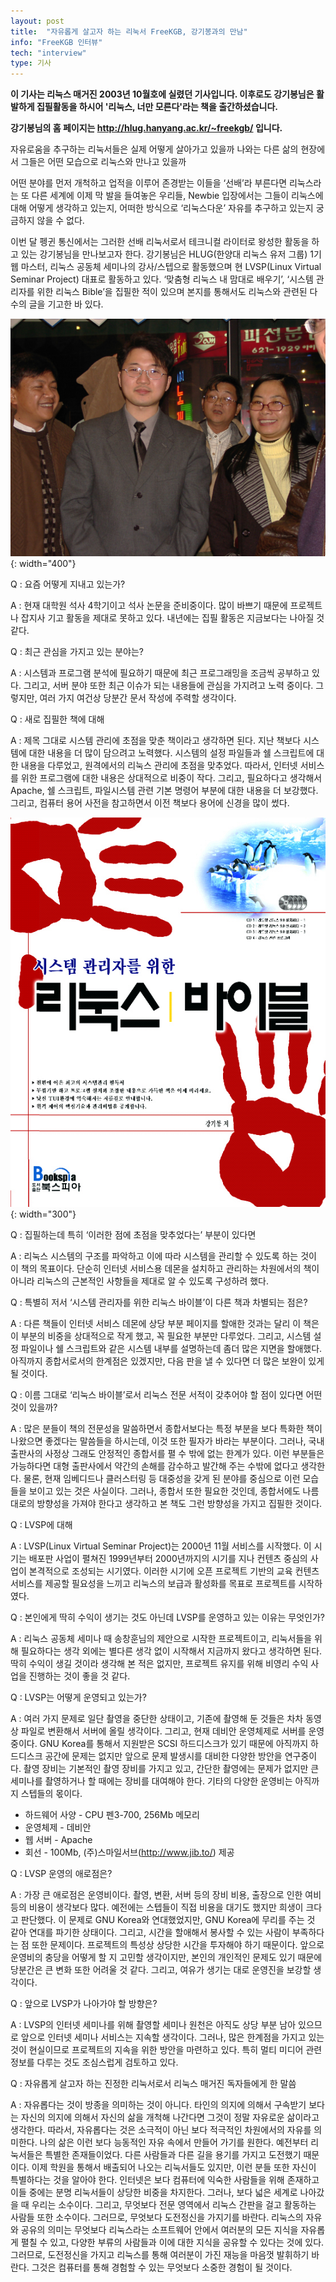 ```yaml
---
layout: post
title:  "자유롭게 살고자 하는 리눅서 FreeKGB, 강기봉과의 만남"
info: "FreeKGB 인터뷰"
tech: "interview"
type: 기사
---
```


**이 기사는 리눅스 매거진 2003년 10월호에 실렸던 기사입니다. 이후로도 강기봉님은 활발하게 집필활동을 하시어 '리눅스, 너만 모른다'라는 책을 출간하셨습니다.**

**강기봉님의 홈 페이지는 http://hlug.hanyang.ac.kr/~freekgb/ 입니다.**

자유로움을 추구하는 리눅서들은 실제 어떻게 살아가고 있을까
나와는 다른 삶의 현장에서 그들은 어떤 모습으로 리눅스와 만나고 있을까

어떤 분야를 먼저 개척하고 업적을 이루어 존경받는 이들을 ‘선배’라 부른다면 리눅스라는 또 다른 세계에 이제 막 발을 들여놓은 우리들, Newbie 입장에서는 그들이 리눅스에 대해 어떻게 생각하고 있는지, 어떠한 방식으로 ‘리눅스다운’ 자유를 추구하고 있는지 궁금하지 않을 수 없다.

이번 달 펭귄 통신에서는 그러한 선배 리눅서로서 테크니컬 라이터로 왕성한 활동을 하고 있는 강기봉님을 만나보고자 한다. 강기봉님은 HLUG(한양대 리눅스 유저 그룹) 1기 웹 마스터, 리눅스 공동체 세미나의 강사/스텝으로 활동했으며 현 LVSP(Linux Virtual Seminar Project) 대표로 활동하고 있다. ‘맞춤형 리눅스 내 맘대로 배우기’, ‘시스템 관리자를 위한 리눅스 Bible’을 집필한 적이 있으며 본지를 통해서도 리눅스와 관련된 다수의 글을 기고한 바 있다.

![FreeKGB](/assets/img/interview_freekgb/P1241725.jpg){: width="400"}

Q : 요즘 어떻게 지내고 있는가?

A : 현재 대학원 석사 4학기이고 석사 논문을 준비중이다. 많이 바쁘기 때문에 프로젝트나 잡지사 기고 활동을 제대로 못하고 있다. 내년에는 집필 활동은 지금보다는 나아질 것 같다.

Q : 최근 관심을 가지고 있는 분야는?

A : 시스템과 프로그램 분석에 필요하기 때문에 최근 프로그래밍을 조금씩 공부하고 있다. 그리고, 서버 분야 또한 최근 이슈가 되는 내용들에 관심을 가지려고 노력 중이다. 그렇지만, 여러 가지 여건상 당분간 문서 작성에 주력할 생각이다. 

Q : 새로 집필한 책에 대해

A : 제목 그대로 시스템 관리에 초점을 맞춘 책이라고 생각하면 된다. 지난 책보다 시스템에 대한 내용을 더 많이 담으려고 노력했다. 시스템의 설정 파일들과 쉘 스크립트에 대한 내용을 다루었고, 원격에서의 리눅스 관리에 초점을 맞추었다. 따라서, 인터넷 서비스를 위한 프로그램에 대한 내용은 상대적으로 비중이 작다. 그리고, 필요하다고 생각해서 Apache, 쉘 스크립트, 파일시스템 관련 기본 명령어 부분에 대한 내용을 더 보강했다. 그리고, 컴퓨터 용어 사전을 참고하면서 이전 책보다 용어에 신경을 많이 썼다.     

![linuxbible.jpg](/assets/img/interview_freekgb/linuxbible.jpg){: width="300"}

Q : 집필하는데 특히 ‘이러한 점에 초점을 맞추었다는’ 부분이 있다면

A : 리눅스 시스템의 구조를 파악하고 이에 따라 시스템을 관리할 수 있도록 하는 것이 이 책의 목표이다. 단순히 인터넷 서비스용 데몬을 설치하고 관리하는 차원에서의 책이 아니라 리눅스의 근본적인 사항들을 제대로 알 수 있도록 구성하려 했다.

Q : 특별히 저서 ‘시스템 관리자를 위한 리눅스 바이블’이 다른 책과 차별되는 점은?

A : 다른 책들이 인터넷 서비스 데몬에 상당 부분 페이지를 할애한 것과는 달리 이 책은 이 부분의 비중을 상대적으로 작게 했고, 꼭 필요한 부분만 다루었다. 그리고, 시스템 설정 파일이나 쉘 스크립트와 같은 시스템 내부를 설명하는데 좀더 많은 지면을 할애했다. 아직까지 종합서로서의 한계점은 있겠지만, 다음 판을 낼 수 있다면 더 많은 보완이 있게 될 것이다.

Q : 이름 그대로 ‘리눅스 바이블’로서 리눅스 전문 서적이 갖추어야 할 점이 있다면 어떤 것이 있을까?

A : 많은 분들이 책의 전문성을 말씀하면서 종합서보다는 특정 부분을 보다 특화한 책이 나왔으면 좋겠다는 말씀들을 하시는데, 이것 또한 필자가 바라는 부분이다. 그러나, 국내 출판사의 사정상 그래도 안정적인 종합서를 펼 수 밖에 없는 한계가 있다. 이런 부분들은 가능하다면 대형 출판사에서 약간의 손해를 감수하고 발간해 주는 수밖에 없다고 생각한다. 물론, 현재 임베디드나 클러스터링 등 대중성을 갖게 된 분야를 중심으로 이런 모습들을 보이고 있는 것은 사실이다. 그러나, 종합서 또한 필요한 것인데, 종합서에도 나름대로의 방향성을 가져야 한다고 생각하고 본 책도 그런 방향성을 가지고 집필한 것이다. 

Q : LVSP에 대해

A : LVSP(Linux Virtual Seminar Project)는 2000년 11월 서비스를 시작했다. 이 시기는 배포판 사업이 펼쳐진 1999년부터 2000년까지의 시기를 지나 컨텐츠 중심의 사업이 본격적으로 조성되는 시기였다. 이러한 시기에 오픈 프로젝트 기반의 교육 컨텐츠 서비스를 제공할 필요성을 느끼고 리눅스의 보급과 활성화를 목표로 프로젝트를 시작하였다. 

Q : 본인에게 딱히 수익이 생기는 것도 아닌데 LVSP를 운영하고 있는 이유는 무엇인가?

A : 리눅스 공동체 세미나 때 송창훈님의 제안으로 시작한 프로젝트이고, 리눅서들을 위해 필요하다는 생각 외에는 별다른 생각 없이 시작해서 지금까지 왔다고 생각하면 된다. 딱히 수익이 생길 것이라 생각해 본 적은 없지만, 프로젝트 유지를 위해 비영리 수익 사업을 진행하는 것이 좋을 것 같다. 

Q : LVSP는 어떻게 운영되고 있는가?
 
A : 여러 가지 문제로 일단 촬영을 중단한 상태이고, 기존에 촬영해 둔 것들은 차차 동영상 파일로 변환해서 서버에 올릴 생각이다. 그리고, 현재 데비안 운영체제로 서버를 운영 중이다. GNU Korea를 통해서 지원받은 SCSI 하드디스크가 있기 때문에 아직까지 하드디스크 공간에 문제는 없지만 앞으로 문제 발생시를 대비한 다양한 방안을 연구중이다. 촬영 장비는 기본적인 촬영 장비를 가지고 있고, 간단한 촬영에는 문제가 없지만 큰 세미나를 촬영하거나 할 때에는 장비를 대여해야 한다. 기타의 다양한 운영비는 아직까지 스텝들의 몫이다. 

* 하드웨어 사양 - CPU 펜3-700, 256Mb 메모리
* 운영체제 - 데비안
* 웹 서버 - Apache
* 회선 - 100Mb, (주)스마일서브(<http://www.jib.to/>) 제공


Q : LVSP 운영의 애로점은?

A : 가장 큰 애로점은 운영비이다. 촬영, 변환, 서버 등의 장비 비용, 출장으로 인한 여비 등의 비용이 생각보다 많다. 예전에는 스텝들이 직접 비용을 대기도 했지만 희생이 크다고 판단했다. 이 문제로 GNU Korea와 연대했었지만, GNU Korea에 무리를 주는 것 같아 연대를 파기한 상태이다. 그리고, 시간을 할애해서 봉사할 수 있는 사람이 부족하다는 점 또한 문제이다. 프로젝트의 특성상 상당한 시간을 투자해야 하기 때문이다. 앞으로 운영비의 충당을 어떻게 할 지 고민할 생각이지만, 본인의 개인적인 문제도 있기 때문에 당분간은 큰 변화 또한 어려울 것 같다. 그리고, 여유가 생기는 대로 운영진을 보강할 생각이다. 

Q : 앞으로 LVSP가 나아가야 할 방향은?

A : LVSP의 인터넷 세미나를 위해 촬영할 세미나 원천은 아직도 상당 부분 남아 있으므로 앞으로 인터넷 세미나 서비스는 지속할 생각이다. 그러나, 많은 한계점을 가지고 있는 것이 현실이므로 프로젝트의 지속을 위한 방안을 마련하고 있다. 특히 멀티 미디어 관련 정보를 다루는 것도 조심스럽게 검토하고 있다.

Q : 자유롭게 살고자 하는 진정한 리눅서로서 리눅스 매거진 독자들에게 한 말씀

A : 자유롭다는 것이 방종을 의미하는 것이 아니다. 타인의 의지에 의해서 구속받기 보다는 자신의 의지에 의해서 자신의 삶을 개척해 나간다면 그것이 정말 자유로운 삶이라고 생각한다. 따라서, 자유롭다는 것은 소극적이 아닌 보다 적극적인 차원에서의 자유를 의미한다. 나의 삶은 이런 보다 능동적인 자유 속에서 만들어 가기를 원한다.  예전부터 리눅서들은 특별한 존재들이었다. 다른 사람들과 다른 길을 용기를 가지고 도전했기 때문이다. 이제 학원을 통해서 배출되어 나오는 리눅서들도 있지만, 이런 분들 또한 자신이 특별하다는 것을 알아야 한다. 인터넷은 보다 컴퓨터에 익숙한 사람들을 위해 존재하고 이들 중에는 분명 리눅서들이 상당한 비중을 차지한다. 그러나, 보다 넓은 세계로 나아갔을 때 우리는 소수이다. 그리고, 무엇보다 전문 영역에서 리눅스 간판을 걸고 활동하는 사람들 또한 소수이다. 그러므로, 무엇보다 도전정신을 가지기를 바란다. 리눅스의 자유와 공유의 의미는 무엇보다 리눅스라는 소프트웨어 안에서 여러분의 모든 지식을 자유롭게 펼칠 수 있고, 다양한 부류의 사람들과 이에 대한 지식을 공유할 수 있다는 것에 있다. 그러므로, 도전정신을 가지고 리눅스를 통해 여러분이 가진 재능을 마음껏 발휘하기 바란다. 그것은 컴퓨터를 통해 경험할 수 있는 무엇보다 소중한 경험이 될 것이다.  

 
